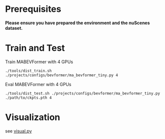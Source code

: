 # Prerequisites

**Please ensure you have prepared the environment and the nuScenes dataset.**

# Train and Test

Train MABEVFormer with 4 GPUs 
```
./tools/dist_train.sh ./projects/configs/bevformer/ma_bevformer_tiny.py 4
```

Eval MABEVFormer with 4 GPUs
```
./tools/dist_test.sh ./projects/configs/bevformer/ma_bevformer_tiny.py ./path/to/ckpts.pth 4
```


# Visualization 

see [visual.py](../tools/analysis_tools/visual.py)
